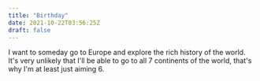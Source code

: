 ```yaml
---
title: "Birthday"
date: 2021-10-22T03:56:25Z
draft: false
---
```

I want to someday go to Europe and explore the rich history of the world. It's very unlikely that I'll be able to go to all 7 continents of the world, that's why I'm at least just aiming 6.  